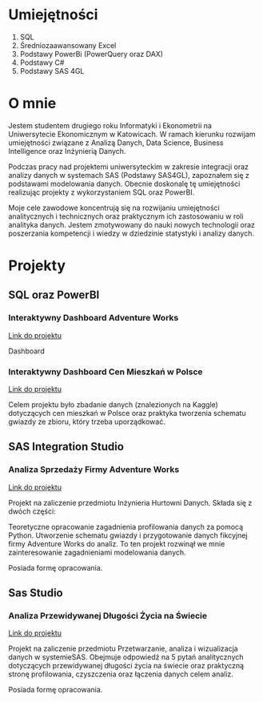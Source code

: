 
# Umiejętności
1. SQL
2. Średniozaawansowany Excel
3. Podstawy PowerBi (PowerQuery oraz DAX)
4. Podstawy C#
5. Podstawy SAS 4GL

# O mnie
Jestem studentem drugiego roku Informatyki i Ekonometrii na Uniwersytecie Ekonomicznym w Katowicach. W ramach kierunku rozwijam umiejętności związane z Analizą Danych, Data Science, Business Intelligence oraz Inżynierią Danych. 

Podczas pracy nad projektemi uniwersyteckim w zakresie integracji oraz analizy danych w systemach SAS (Podstawy SAS4GL), zapoznałem się z podstawami modelowania danych. Obecnie doskonalę tę umiejętności realizując projekty z wykorzystaniem SQL oraz PowerBI.

Moje cele zawodowe koncentrują się na rozwijaniu umiejętności analitycznych i technicznych oraz praktycznym ich zastosowaniu w roli analityka danych. Jestem zmotywowany do nauki nowych technologii oraz poszerzania kompetencji i wiedzy w dziedzinie statystyki i analizy danych.

# Projekty

## SQL oraz PowerBI

### Interaktywny Dashboard Adventure Works

[Link do projektu](https://github.com/nor0509/portfolioPL/blob/main/projekty/projekt1.md)

Dashboard

### Interaktywny Dashboard Cen Mieszkań w Polsce

[Link do projektu](https://github.com/nor0509/portfolioPL/blob/main/projekty/projekt1/projekt1.md)

Celem projektu było zbadanie danych (znalezionych na Kaggle) dotyczących cen mieszkań w Polsce oraz praktyka tworzenia schematu gwiazdy ze zbioru, który trzeba uporządkować.


## SAS Integration Studio

### Analiza Sprzedaży Firmy Adventure Works
[Link do projektu](https://github.com/nor0509/portfolioPL/blob/main/projekty/projekt3/Projekt3.pdf)

Projekt na zaliczenie przedmiotu Inżynieria Hurtowni Danych. Składa się z dwóch części:

Teoretyczne opracowanie zagadnienia profilowania danych za pomocą Python.
Utworzenie schematu gwiazdy i przygotowanie danych fikcyjnej firmy Adventure Works do analiz.
To ten projekt rozwinął we mnie zainteresowanie zagadnieniami modelowania danych.

Posiada formę opracowania.


## Sas Studio

### Analiza Przewidywanej Długości Życia na Świecie

[Link do projektu](https://github.com/nor0509/portfolioPL/blob/main/projekty/projekt4/Projekt4.pdf)

Projekt na zaliczenie przedmiotu Przetwarzanie, analiza i wizualizacja danych w systemieSAS. Obejmuje odpowiedź na 5 pytań analitycznych dotyczących przewidywanej długości życia na świecie oraz praktyczną stronę profilowania, czyszczenia oraz łączenia danych celem analiz.

Posiada formę opracowania.

